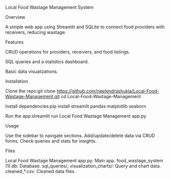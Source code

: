 Local Food Wastage Management System

Overview

A simple web app using Streamlit and SQLite to connect food providers with receivers, reducing wastage.

Features

CRUD operations for providers, receivers, and food listings.

SQL queries and a statistics dashboard.

Basic data visualizations.

Installation

Clone the repo:git clone https://github.com/neelendrashukla/Local-Food-Wastage-Management.git
cd Local-Food-Wastage-Management


Install dependencies:pip install streamlit pandas matplotlib seaborn


Run the app:streamlit run Local Food Wastage Management app.py



Usage

Use the sidebar to navigate sections.
Add/update/delete data via CRUD forms.
Check queries and stats for insights.

Files

Local Food Wastage Management app.py: Main app.
food_wastage_system (1).db: Database.
sql_queries/, visualization_charts/: Query and chart data.
cleaned_*.csv: Cleaned data files.


